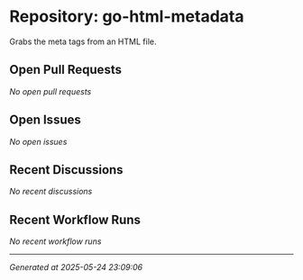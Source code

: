 # Repository: go-html-metadata

Grabs the meta tags from an HTML file.

## Open Pull Requests


*No open pull requests*


## Open Issues


*No open issues*


## Recent Discussions


*No recent discussions*


## Recent Workflow Runs


*No recent workflow runs*


---
*Generated at 2025-05-24 23:09:06*
